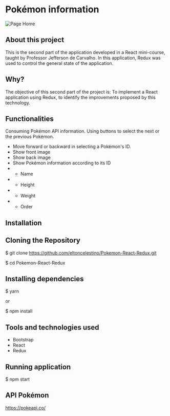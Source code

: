 # Pokémon information

![Page Home](https://github.com/eltoncelestino/Pokemon-Information-React/blob/master/Captura%20de%20tela%20de%202020-06-08%2001-26-00.png?raw=true)

 
## About this project
This is the second part of the application developed in a React mini-course, taught by Professor Jefferson de Carvalho. In this application, Redux was used to control the general state of the application.

## Why?
The objective of this second part of the project is: To implement a React application using Redux, to identify the improvements proposed by this technology.
 
## Functionalities
Consuming Pokémon API information. Using buttons to select the next or the previous Pokémon.

* Move forward or backward in selecting a Pokémon's ID.
* Show front image
* Show back image
* Show Pokémon information according to its ID
* * Name
* * Height
* * Weight
* * Order
 
## Installation
 
## Cloning the Repository
$ git clone https://github.com/eltoncelestino/Pokemon-React-Redux.git

$ cd Pokemon-React-Redux
 
## Installing dependencies
$ yarn
 
or
 
$ npm install
 
## Tools and technologies used
* Bootstrap
* React
* Redux

## Running application
$ npm start

## API Pokémon
https://pokeapi.co/
